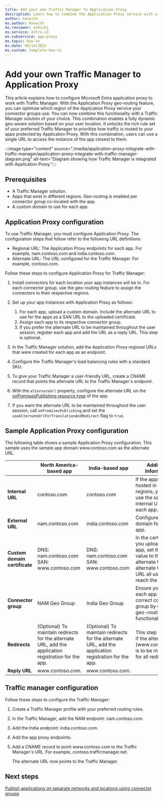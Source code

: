 ```yaml
---
title: Add your own Traffic Manager to Application Proxy
description: Learn how to combine the Application Proxy service with a Traffic Manager solution.
author: kenwith
ms.author: kenwith
ms.reviewer: ashishj
ms.service: entra-id
ms.subservice: app-proxy
ms.topic: how-to
ms.date: 09/14/2023
ms.custom: template-how-to
---
```


# Add your own Traffic Manager to Application Proxy

This article explains how to configure Microsoft Entra application proxy to work with Traffic Manager. With the Application Proxy geo-routing feature, you can optimize which region of the Application Proxy service your connector groups use. You can now combine this functionality with a Traffic Manager solution of your choice. This combination enables a fully dynamic geo-aware solution based on your user location. It unlocks the rich rule set of your preferred Traffic Manager to prioritize how traffic is routed to your apps protected by Application Proxy. With this combination, users can use a single URL to access the instance of the app closest to them.

:::image type="content" source="./media/application-proxy-integrate-with-traffic-manager/application-proxy-integrate-with-traffic-manager-diagram.png" alt-text="Diagram showing how Traffic Manager is integrated with Application Proxy.":::

## Prerequisites

- A Traffic Manager solution.
- Apps that exist in different regions. Geo-routing is enabled per connector group co-located with the app.
- A custom domain to use for each app.

## Application Proxy configuration

To use Traffic Manager, you must configure Application Proxy. The configuration steps that follow refer to the following URL definitions:

- Regional URL: The Application Proxy endpoints for each app. For example, nam.contoso.com and india.contoso.com.
- Alternate URL: The URL configured for the Traffic Manager. For example, contoso.com.

Follow these steps to configure Application Proxy for Traffic Manager:

1. Install connectors for each location your app instances will be in. For each connector group, use the geo-routing feature to assign the connectors to their respective regions.

1. Set up your app instances with Application Proxy as follows:
   1. For each app, upload a custom domain. Include the alternate URL to use for the apps as a SAN URL to the uploaded certificate.
   1. Assign each app to its respective connector group.
   1. If you prefer the alternate URL to be maintained throughout the user session, register each app and add the URL as a reply URL. This step is optional.

1. In the Traffic Manager solution, add the Application Proxy regional URLs that were created for each app as an endpoint.

1. Configure the Traffic Manager's load balancing rules with a standard SKU.

1. To give your Traffic Manager a user-friendly URL, create a CNAME record that points the alternate URL to the Traffic Manager's endpoint.

1. With the `alternateUrl` property, configure the alternate URL on the [onPremisesPublishing resource type](/graph/api/resources/onpremisespublishing) of the app.

1. If you want the alternate URL to be maintained throughout the user session, call `onPremisesPublishing` and set the  `useAlternateUrlForTranslationAndRedirect` flag to `true`.

## Sample Application Proxy configuration

The following table shows a sample Application Proxy configuration. This sample uses the sample app domain www\.contoso.com as the alternate URL.

|     | North America-based app | India-based app | Additional Information |
|---- | ----------------------- | --------------- | ---------------------- |
| **Internal URL** | contoso.com | contoso.com | If the apps are hosted in different regions, you can use the same internal URL for each app. |
| **External URL** | nam.contoso.com | india.contoso.com | Configure a custom domain for each app.|
| **Custom domain certificate** | DNS: nam.contoso.com SAN: www\.contoso.com | DNS: nam.contoso.com SAN: www\.contoso.com | In the certificate you upload for each app, set the SAN value to the alternate URL. The alternate URL is the URL all users use to reach the app.|
| **Connector group** | NAM Geo Group | India Geo Group | Ensure you assign each app to the correct connector group by using the geo-routing functionality. |
| **Redirects** | (Optional) To maintain redirects for the alternate URL, add the application registration for the app.  | (Optional) To maintain redirects for the alternate URL, add the application registration for the app.  | This step is required if the alternate URL (www\.contoso.com) is to be maintained for all redirections. |
| **Reply URL** | www\.contoso.com.| www\.contoso.com. |

## Traffic manager configuration

Follow these steps to configure the Traffic Manager:

1. Create a Traffic Manager profile with your preferred routing rules.

1. In the Traffic Manager, add the NAM endpoint: nam.contoso.com.

1. Add the India endpoint: india.contoso.com.

1. Add the app proxy endpoints.

1. Add a CNAME record to point www\.contoso.com to the Traffic Manager's URL. For example, contoso.trafficmanager.net.

    The alternate URL now points to the Traffic Manager.

## Next steps

[Publish applications on separate networks and locations using connector groups](application-proxy-connector-groups.md)
